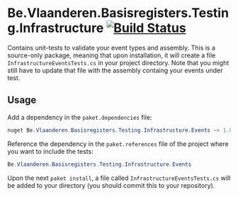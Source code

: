 ﻿# Be.Vlaanderen.Basisregisters.Testing.Infrastructure [![Build Status](https://github.com/Informatievlaanderen/infrastructure-tests/workflows/CI/badge.svg)](https://github.com/Informatievlaanderen/infrastructure-tests/actions)

Contains unit-tests to validate your event types and assembly.
This is a source-only package, meaning that upon installation, it will create a file `InfrastructureEventsTests.cs` in your project directory.
Note that you might still have to update that file with the assembly containg your events under test.

## Usage

Add a dependency in the `paket.dependencies` file:

```csharp
nuget Be.Vlaanderen.Basisregisters.Testing.Infrastructure.Events ~> 1.0
```

Reference the dependency in the `paket.references` file of the project where you want to include the tests:

```csharp
Be.Vlaanderen.Basisregisters.Testing.Infrastructure.Events
```

Upon the next `paket install`, a file called `InfrastructureEventsTests.cs` will be added to your directory (you should commit this to your repository).
